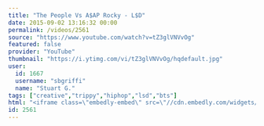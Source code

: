 ```yaml
---
title: "The People Vs A$AP Rocky - L$D"
date: 2015-09-02 13:16:32 00:00
permalink: /videos/2561
source: "https://www.youtube.com/watch?v=tZ3glVNVvOg"
featured: false
provider: "YouTube"
thumbnail: "https://i.ytimg.com/vi/tZ3glVNVvOg/hqdefault.jpg"
user:
  id: 1667
  username: "sbgriffi"
  name: "Stuart G."
tags: ["creative","trippy","hiphop","lsd","bts"]
html: "<iframe class=\"embedly-embed\" src=\"//cdn.embedly.com/widgets/media.html?src=https%3A%2F%2Fwww.youtube.com%2Fembed%2FtZ3glVNVvOg%3Fwmode%3Dtransparent%26feature%3Doembed&wmode=transparent&url=https%3A%2F%2Fwww.youtube.com%2Fwatch%3Fv%3DtZ3glVNVvOg&image=https%3A%2F%2Fi.ytimg.com%2Fvi%2FtZ3glVNVvOg%2Fhqdefault.jpg&key=daaebf4d9cdd46779200162d0ca86e20&type=text%2Fhtml&schema=youtube\" width=\"854\" height=\"480\" scrolling=\"no\" frameborder=\"0\" allowfullscreen></iframe>"
id: 2561
---
```


